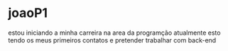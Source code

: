 # joaoP1
estou iniciando  a minha carreira na area da programção
atualmente esto tendo os meus primeiros contatos
e pretender  trabalhar com back-end
